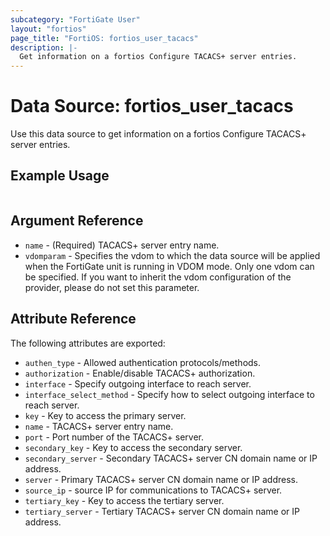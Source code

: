 ```yaml
---
subcategory: "FortiGate User"
layout: "fortios"
page_title: "FortiOS: fortios_user_tacacs"
description: |-
  Get information on a fortios Configure TACACS+ server entries.
---
```


# Data Source: fortios_user_tacacs
Use this data source to get information on a fortios Configure TACACS+ server entries.


## Example Usage

```hcl

```

## Argument Reference

* `name` - (Required) TACACS+ server entry name.
* `vdomparam` - Specifies the vdom to which the data source will be applied when the FortiGate unit is running in VDOM mode. Only one vdom can be specified. If you want to inherit the vdom configuration of the provider, please do not set this parameter.

## Attribute Reference

The following attributes are exported:

* `authen_type` - Allowed authentication protocols/methods.
* `authorization` - Enable/disable TACACS+ authorization.
* `interface` - Specify outgoing interface to reach server.
* `interface_select_method` - Specify how to select outgoing interface to reach server.
* `key` - Key to access the primary server.
* `name` - TACACS+ server entry name.
* `port` - Port number of the TACACS+ server.
* `secondary_key` - Key to access the secondary server.
* `secondary_server` - Secondary TACACS+ server CN domain name or IP address.
* `server` - Primary TACACS+ server CN domain name or IP address.
* `source_ip` - source IP for communications to TACACS+ server.
* `tertiary_key` - Key to access the tertiary server.
* `tertiary_server` - Tertiary TACACS+ server CN domain name or IP address.
